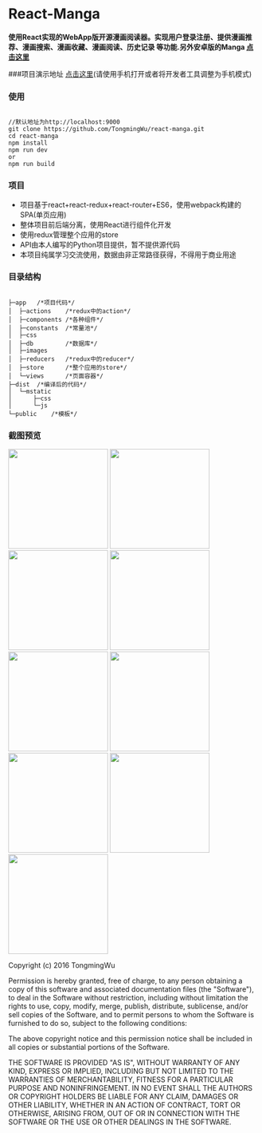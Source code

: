 # React-Manga
**使用React实现的WebApp版开源漫画阅读器。实现用户登录注册、提供漫画推荐、漫画搜索、漫画收藏、漫画阅读、历史记录
  等功能.另外安卓版的Manga [点击这里](https://github.com/TongmingWu/Manga)**
<br/>

###项目演示地址
[点击这里](http://119.29.57.187)(请使用手机打开或者将开发者工具调整为手机模式)

### 使用
<pre><code>
//默认地址为http://localhost:9000
git clone https://github.com/TongmingWu/react-manga.git
cd react-manga
npm install
npm run dev
or
npm run build
</code></pre>

### 项目
* 项目基于react+react-redux+react-router+ES6，使用webpack构建的SPA(单页应用)
* 整体项目前后端分离，使用React进行组件化开发
* 使用redux管理整个应用的store
* API由本人编写的Python项目提供，暂不提供源代码
* 本项目纯属学习交流使用，数据由非正常路径获得，不得用于商业用途

### 目录结构
<pre><code>
├─app   /*项目代码*/
│  ├─actions    /*redux中的action*/
│  ├─components /*各种组件*/
│  ├─constants  /*常量池*/
│  ├─css
│  ├─db         /*数据库*/
│  ├─images
│  ├─reducers   /*redux中的reducer*/
│  ├─store      /*整个应用的store*/
│  └─views      /*页面容器*/
├─dist  /*编译后的代码*/
│  └─mstatic
│      ├─css
│      └─js
└─public    /*模板*/
</code></pre>

### 截图预览
<img src="https://github.com/TongmingWu/react-manga/blob/master/screenshot/首页.JPG?raw=true" width="200"/>
<img src="https://github.com/TongmingWu/react-manga/blob/master/screenshot/首页1.JPG?raw=true" width="200"/>
<img src="https://github.com/TongmingWu/react-manga/blob/master/screenshot/分类.JPG?raw=true" width="200"/>
<img src="https://github.com/TongmingWu/react-manga/blob/master/screenshot/收藏.JPG?raw=true" width="200"/>
<img src="https://github.com/TongmingWu/react-manga/blob/master/screenshot/搜索.JPG?raw=true" width="200"/>
<img src="https://github.com/TongmingWu/react-manga/blob/master/screenshot/注册.JPG?raw=true" width="200"/>
<img src="https://github.com/TongmingWu/react-manga/blob/master/screenshot/登录.JPG?raw=true" width="200"/>
<img src="https://github.com/TongmingWu/react-manga/blob/master/screenshot/详情页.JPG?raw=true" width="200"/>
<img src="https://github.com/TongmingWu/react-manga/blob/master/screenshot/阅读.JPG?raw=true" width="200"/>



Copyright (c) 2016 TongmingWu

Permission is hereby granted, free of charge, to any person obtaining a copy
of this software and associated documentation files (the "Software"), to deal
in the Software without restriction, including without limitation the rights
to use, copy, modify, merge, publish, distribute, sublicense, and/or sell
copies of the Software, and to permit persons to whom the Software is
furnished to do so, subject to the following conditions:

The above copyright notice and this permission notice shall be included in all
copies or substantial portions of the Software.

THE SOFTWARE IS PROVIDED "AS IS", WITHOUT WARRANTY OF ANY KIND, EXPRESS OR
IMPLIED, INCLUDING BUT NOT LIMITED TO THE WARRANTIES OF MERCHANTABILITY,
FITNESS FOR A PARTICULAR PURPOSE AND NONINFRINGEMENT. IN NO EVENT SHALL THE
AUTHORS OR COPYRIGHT HOLDERS BE LIABLE FOR ANY CLAIM, DAMAGES OR OTHER
LIABILITY, WHETHER IN AN ACTION OF CONTRACT, TORT OR OTHERWISE, ARISING FROM,
OUT OF OR IN CONNECTION WITH THE SOFTWARE OR THE USE OR OTHER DEALINGS IN THE
SOFTWARE.